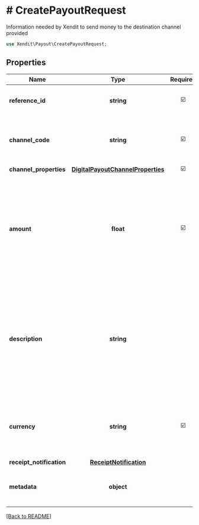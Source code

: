# # CreatePayoutRequest
Information needed by Xendit to send money to the destination channel provided

```php
use Xendit\Payout\CreatePayoutRequest;
```

## Properties

| Name | Type | Required | Description | Examples |
|------------|:-------------:|:-------------:|-------------|:-------------:|
| **reference_id** | **string** | ☑️ | A client defined payout identifier | DISB-001 |
| **channel_code** | **string** | ☑️ | Channel code of selected destination bank or e-wallet | PH_BDO |
| **channel_properties** | [**DigitalPayoutChannelProperties**](DigitalPayoutChannelProperties.md) | ☑️ |  | null |
| **amount** | **float** | ☑️ | Amount to be sent to the destination account and should be a multiple of the minimum increment for the selected channel | 15000.05 |
| **description** | **string** |  | Description to send with the payout, the recipient may see this e.g., in their bank statement (if supported) or in email receipts we send on your behalf | Cashback 2020 |
| **currency** | **string** | ☑️ | Currency of the destination channel using ISO-4217 currency code | PHP |
| **receipt_notification** | [**ReceiptNotification**](ReceiptNotification.md) |  |  | null |
| **metadata** | **object** |  | Object of additional information you may use | {&quot;external_party&quot;:&quot;xendit&quot;} |


[[Back to README]](../../README.md)
